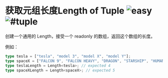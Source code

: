 <h1>
获取元组长度Length of Tuple 
<img src="https://img.shields.io/badge/-easy-7aad0c" alt="easy"/>
<img src="https://img.shields.io/badge/-%23tuple-999" alt="#tuple"/></h1>

创建一个通用的 Length，接受一个 readonly 的数组，返回这个数组的长度。

例如：

```ts
type tesla = ["tesla", "model 3", "model X", "model Y"];
type spaceX = ["FALCON 9", "FALCON HEAVY", "DRAGON", "STARSHIP", "HUMAN SPACEFLIGHT"];
type teslaLength = Length<tesla>; // expected 4
type spaceXLength = Length<spaceX>; // expected 5
```

